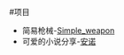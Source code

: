 #项目
- 简易枪械-[Simple_weapon](https://github.com/okrcc/Simple_weapon1.16.5-forge)
- 可爱的小说分享-[安诺](https://okrcc.github.io/okrcc/novels/index.md)
